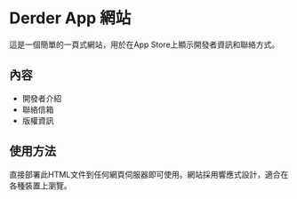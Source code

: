 # Derder App 網站

這是一個簡單的一頁式網站，用於在App Store上顯示開發者資訊和聯絡方式。

## 內容

- 開發者介紹
- 聯絡信箱
- 版權資訊

## 使用方法

直接部署此HTML文件到任何網頁伺服器即可使用。網站採用響應式設計，適合在各種裝置上瀏覽。 